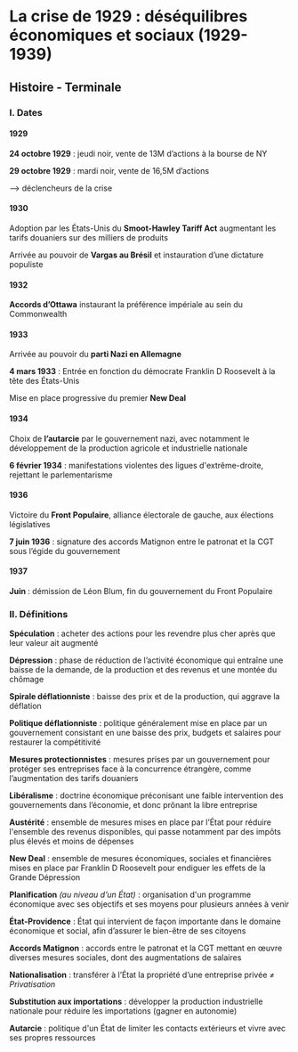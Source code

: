 # La crise de 1929 : déséquilibres économiques et sociaux (1929-1939)

## Histoire - Terminale

### I. Dates

#### 1929

**24 octobre 1929** : jeudi noir, vente de 13M d’actions à la bourse de NY

**29 octobre 1929** : mardi noir, vente de 16,5M d’actions 

—> déclencheurs de la crise 

#### 1930

Adoption par les États-Unis du **Smoot-Hawley Tariff Act** augmentant les tarifs douaniers sur des milliers de produits

Arrivée au pouvoir de **Vargas au Brésil** et instauration d’une dictature populiste

#### 1932

**Accords d’Ottawa** instaurant la préférence impériale au sein du Commonwealth

#### 1933

Arrivée au pouvoir du **parti Nazi en Allemagne**

**4 mars 1933** : Entrée en fonction du démocrate Franklin D Roosevelt à la tête des États-Unis

Mise en place progressive du premier **New Deal**

#### 1934

Choix de **l’autarcie** par le gouvernement nazi, avec notamment le développement de la production agricole et industrielle nationale 

**6 février 1934** : manifestations violentes des ligues d'extrême-droite, rejettant le parlementarisme

#### 1936

Victoire du **Front Populaire**, alliance électorale de gauche, aux élections législatives

**7 juin 1936** : signature des accords Matignon entre le patronat et la CGT sous l’égide du gouvernement

#### 1937

**Juin** : démission de Léon Blum, fin du gouvernement du Front Populaire

### II. Définitions

**Spéculation** : acheter des actions pour les revendre plus cher après que leur valeur ait augmenté 

**Dépression** : phase de réduction de l’activité économique qui entraîne une baisse de la demande, de la production et des revenus et une montée du chômage


**Spirale déflationniste** : baisse des prix et de la production, qui aggrave la déflation

**Politique déflationniste** : politique généralement mise en place par un gouvernement consistant en une baisse des prix, budgets et salaires pour restaurer la compétitivité 


**Mesures protectionnistes** : mesures prises par un gouvernement pour protéger ses entreprises face à la concurrence étrangère, comme l’augmentation des tarifs douaniers

**Libéralisme** : doctrine économique préconisant une faible intervention des gouvernements dans l’économie, et donc prônant la libre entreprise

**Austérité** : ensemble de mesures mises en place par l’État pour réduire l'ensemble des revenus disponibles, qui passe notamment par des impôts plus élevés et moins de dépenses


**New Deal** : ensemble de mesures économiques, sociales et financières mises en place par Franklin D Roosevelt pour endiguer les effets de la Grande Dépression

**Planification** _(au niveau d’un État)_ : organisation d'un programme économique avec ses objectifs et ses moyens pour plusieurs années à venir

**État-Providence** : État qui intervient de façon importante dans le domaine économique et social, afin d’assurer le bien-être de ses citoyens



**Accords Matignon** : accords entre le patronat et la CGT mettant en œuvre diverses mesures sociales, dont des augmentations de salaires

**Nationalisation** : transférer à l’État la propriété d’une entreprise privée 
*≠ Privatisation*


**Substitution aux importations** : développer la production industrielle nationale pour réduire les importations (gagner en autonomie)

**Autarcie** : politique d'un État de limiter les contacts extérieurs et vivre avec ses propres ressources
